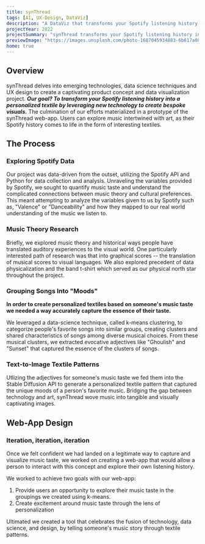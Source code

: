 ```yaml
---
title: synThread
tags: [AI, UX-Design, DataViz]
description: "A DataViz that transforms your Spotify listening history into a personalized textile."
projectYear: 2022
projectSummary: "synThread transforms your Spotify listening history into a personalized textile."
previewImage: "https://images.unsplash.com/photo-1687045934883-6b617a084918?ixlib=rb-4.0.3&ixid=M3wxMjA3fDB8MHx0b3BpYy1mZWVkfDl8aVVJc25WdGpCMFl8fGVufDB8fHx8fA%3D%3D&auto=format&fit=crop&w=800&q=60"
home: true
---
```


<div id="results">

## Overview

synThread delves into emerging technologies, data science techniques and UX design to create a captivating product concept and data visualization project. ***Our goal? To transform your Spotify listening history into a personalized textile by leveraging new technology to create bespoke visuals.*** The culmination of our efforts materialized in a prototype of the synThread web-app. Users can explore music intertwined with art, as their Spotify history comes to life in the form of interesting textiles.

</div>

<div id="process">

## The Process

### Exploring Spotify Data

Our project was data-driven from the outset, utilizing the Spotify API and Python for data collection and analysis. Unraveling the variables provided by Spotify, we sought to quantify music taste and understand the complicated connections between music theory and cultural preferences. This meant attempting to analyze the variables given to us by Spotify such as, "Valence" or "Danceability" and how they mapped to our real world understanding of the music we listen to. 

### Music Theory Research

Briefly, we explored music theory and historical ways people have translated auditory experiences to the visual world. One particularly interested path of research was that into graphical scores -- the translation of musical scores to visual languages. We also explored precedent of data physicalization and the band t-shirt which served as our physical north star throughout the project. 

### Grouping Songs Into "Moods"

**In order to create personalized textiles based on someone's music taste we needed a way accurately capture the essence of their taste.**

We leveraged a data-science technique, called k-means clustering, to categorize people's favorite songs into similar groups, creating clusters and shared characteristics of songs among diverse musical choices. From these musical clusters, we extracted evocative adjectives like "Ghoulish" and "Sunset" that captured the essence of the clusters of songs.

### Text-to-Image Textile Patterns

Utlizing the adjectives for someone's music taste we fed them into the Stable Diffusion API to generate a personalized textile pattern that captured the unique moods of a person's favorite music. Bridging the gap between technology and art, synThread wove music into tangible and visually captivating images.

## Web-App Design

### Iteration, iteration, iteration

Once we felt confident we had landed on a legitimate way to capture and visualize music taste, we worked on creating a web-app that would allow a person to interact with this concept and explore their own listening history. 

We worked to achieve two goals with our web-app:
1. Provide users an opportunity to explore their music taste in the groupings we created using k-means. 
2. Create excitement around music taste through the lens of personalization

Ultimated we created a tool that celebrates the fusion of technology, data science, and design, by telling someone's music story through textile patterns.

</div>







